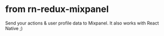 # from rn-redux-mixpanel
Send your actions & user profile data to Mixpanel.  It also works with React Native ;)

